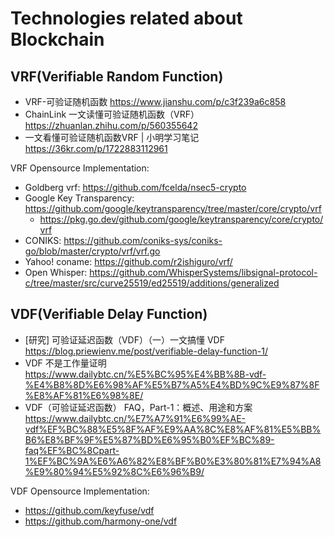 # Technologies related about Blockchain


## VRF(Verifiable Random Function)
- VRF-可验证随机函数 https://www.jianshu.com/p/c3f239a6c858
- ChainLink 一文读懂可验证随机函数（VRF） https://zhuanlan.zhihu.com/p/560355642
-  一文看懂可验证随机函数VRF | 小明学习笔记 https://36kr.com/p/1722883112961

VRF Opensource Implementation:

-  Goldberg vrf: https://github.com/fcelda/nsec5-crypto
- Google Key Transparency: https://github.com/google/keytransparency/tree/master/core/crypto/vrf
  - https://pkg.go.dev/github.com/google/keytransparency/core/crypto/vrf
- CONIKS: https://github.com/coniks-sys/coniks-go/blob/master/crypto/vrf/vrf.go
- Yahoo! coname: https://github.com/r2ishiguro/vrf/
- Open Whisper: https://github.com/WhisperSystems/libsignal-protocol-c/tree/master/src/curve25519/ed25519/additions/generalized

## VDF(Verifiable Delay Function)
- [研究] 可验证延迟函数（VDF）（一）一文搞懂 VDF https://blog.priewienv.me/post/verifiable-delay-function-1/
- VDF 不是工作量证明 https://www.dailybtc.cn/%E5%BC%95%E4%BB%8B-vdf-%E4%B8%8D%E6%98%AF%E5%B7%A5%E4%BD%9C%E9%87%8F%E8%AF%81%E6%98%8E/
- VDF（可验证延迟函数） FAQ，Part-1：概述、用途和方案 https://www.dailybtc.cn/%E7%A7%91%E6%99%AE-vdf%EF%BC%88%E5%8F%AF%E9%AA%8C%E8%AF%81%E5%BB%B6%E8%BF%9F%E5%87%BD%E6%95%B0%EF%BC%89-faq%EF%BC%8Cpart-1%EF%BC%9A%E6%A6%82%E8%BF%B0%E3%80%81%E7%94%A8%E9%80%94%E5%92%8C%E6%96%B9/


VDF Opensource Implementation:

- https://github.com/keyfuse/vdf
- https://github.com/harmony-one/vdf
